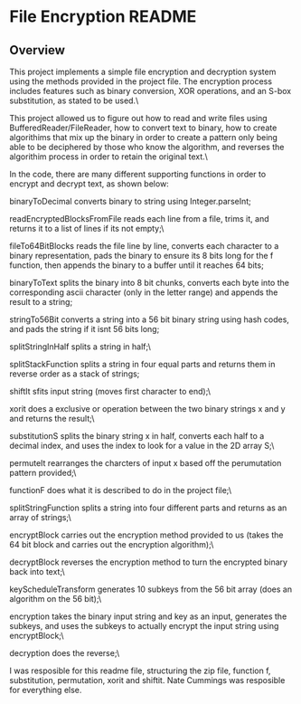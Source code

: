 # File Encryption README

## Overview

This project implements a simple file encryption and decryption system using the methods provided in the project file. The encryption process includes features such as binary conversion, XOR operations, and an S-box substitution, as stated to be used.\

This project allowed us to figure out how to read and write files using BufferedReader/FileReader, how to convert text to binary, how to create algorithims that mix up the binary in order to create a pattern only being able to be deciphered by those who know the algorithm, and reverses the algorithim process in order to retain the original text.\

In the code, there are many different supporting functions in order to encrypt and decrypt text, as shown below:

binaryToDecimal converts binary to string using Integer.parseInt;

readEncryptedBlocksFromFile reads each line from a file, trims it, and returns it to a list of lines if its not empty;\

fileTo64BitBlocks reads the file line by line, converts each character to a binary representation, pads the binary to ensure its 8 bits long for the f function, then appends the binary to a buffer until it reaches 64 bits;

binaryToText splits the binary into 8 bit chunks, converts each byte into the corresponding ascii character (only in the letter range) and appends the result to a string;

stringTo56Bit converts a string into a 56 bit binary string using hash codes, and pads the string if it isnt 56 bits long;

splitStringInHalf splits a string in half;\

splitStackFunction splits a string in four equal parts and returns them in reverse order as a stack of strings;

shiftIt sfits input string (moves first character to end);\

xorit does a exclusive or operation between the two binary strings x and y and returns the result;\

substitutionS splits the binary string x in half, converts each half to a decimal index, and uses the index to look for a value in the 2D array S;\

permuteIt rearranges the charcters of input x based off the perumutation pattern provided;\

functionF does what it is described to do in the project file;\

splitStringFunction splits a string into four different parts and returns as an array of strings;\

encryptBlock carries out the encryption method provided to us (takes the 64 bit block and carries out the encryption algorithm);\

decryptBlock reverses the encryption method to turn the encrypted binary back into text;\

keyScheduleTransform generates 10 subkeys from the 56 bit array (does an algorithm on the 56 bit);\

encryption takes the binary input string and key as an input, generates the subkeys, and uses the subkeys to actually encrypt the input string using encryptBlock;\

decryption does the reverse;\

I was resposible for this readme file, structuring the zip file, function f, substitution, permutation, xorit and shiftit.
Nate Cummings was resposible for everything else.


